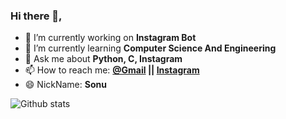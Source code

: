 ### Hi there 👋,

<!--
**mayurfartade/mayurfartade** is a ✨ _special_ ✨ repository because its `README.md` (this file) appears on your GitHub profile.-->


- 🔭 I’m currently working on **Instagram Bot**
- 🌱 I’m currently learning **Computer Science And Engineering**
- 💬 Ask me about **Python, C, Instagram**
- 📫 How to reach me: **<a href="mailto:fartademayur@gmail.com">@Gmail</a> || <a href='https://www.instagram.com/computer_science_engineering_/'>Instagram</a>**
- 😄 NickName: **Sonu**


![Github stats](https://github-readme-stats.vercel.app/api?username=mayurfartade)
